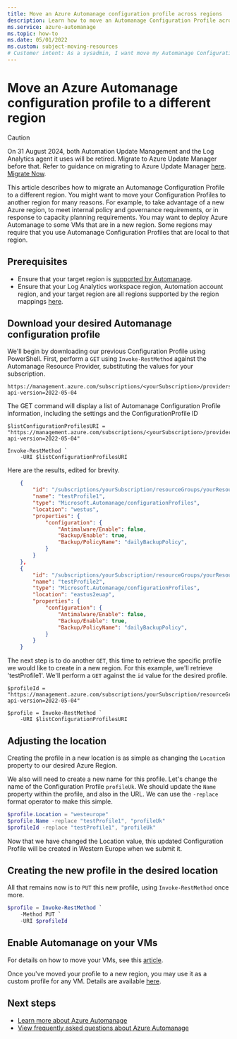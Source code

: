 ```yaml
---
title: Move an Azure Automanage configuration profile across regions
description: Learn how to move an Automanage Configuration Profile across regions
ms.service: azure-automanage
ms.topic: how-to
ms.date: 05/01/2022
ms.custom: subject-moving-resources
# Customer intent: As a sysadmin, I want move my Automanage Configuration Profile to a different region.
---
```


# Move an Azure Automanage configuration profile to a different region

> [!CAUTION]
> On 31 August 2024, both Automation Update Management and the Log Analytics agent it uses will be retired. Migrate to Azure Update Manager before that. Refer to guidance on migrating to Azure Update Manager [here](https://learn.microsoft.com/azure/update-manager/guidance-migration-automation-update-management-azure-update-manager?WT.mc_id=Portal-Microsoft_Azure_Automation). [Migrate Now](https://ms.portal.azure.com/).

This article describes how to migrate an Automanage Configuration Profile to a different region. You might want to move your Configuration Profiles to another region for many reasons. For example, to take advantage of a new Azure region, to meet internal policy and governance requirements, or in response to capacity planning requirements. You may want to deploy Azure Automanage to some VMs that are in a new region.  Some regions may require that you use Automanage Configuration Profiles  that are local to that region.

## Prerequisites
* Ensure that your target region is [supported by Automanage](./overview-about.md#prerequisites).
* Ensure that your Log Analytics workspace region, Automation account region, and your target region are all regions supported by the region mappings [here](../automation/how-to/region-mappings.md).

## Download your desired Automanage configuration profile

We'll begin by downloading our previous Configuration Profile using PowerShell.  First, perform a `GET` using `Invoke-RestMethod` against the Automanage Resource Provider, substituting the values for your subscription.

```url
https://management.azure.com/subscriptions/<yourSubscription>/providers/Microsoft.Automanage/configurationProfiles?api-version=2022-05-04
```

The GET command will display a list of Automanage Configuration Profile information, including the settings and the ConfigurationProfile ID
```azurepowershell-interactive
$listConfigurationProfilesURI = "https://management.azure.com/subscriptions/<yourSubscription>/providers/Microsoft.Automanage/configurationProfiles?api-version=2022-05-04"

Invoke-RestMethod `
    -URI $listConfigurationProfilesURI
```

Here are the results, edited for brevity.

```json
    {
        "id": "/subscriptions/yourSubscription/resourceGroups/yourResourceGroup/providers/Microsoft.Automanage/configurationProfiles/testProfile1",
        "name": "testProfile1",
        "type": "Microsoft.Automanage/configurationProfiles",
        "location": "westus",
        "properties": {
            "configuration": {
                "Antimalware/Enable": false,
                "Backup/Enable": true,
                "Backup/PolicyName": "dailyBackupPolicy",
            }
        }
    },
    {
        "id": "/subscriptions/yourSubscription/resourceGroups/yourResourceGroup/providers/Microsoft.Automanage/configurationProfiles/testProfile2",
        "name": "testProfile2",
        "type": "Microsoft.Automanage/configurationProfiles",
        "location": "eastus2euap",
        "properties": {
            "configuration": {
                "Antimalware/Enable": false,
                "Backup/Enable": true,
                "Backup/PolicyName": "dailyBackupPolicy",
            }
        }
    }
```

The next step is to do another `GET`, this time to retrieve the specific profile we would like to create in a new region.  For this example, we'll retrieve 'testProfile1'.  We'll perform a `GET` against the `id` value for the desired profile.

```azurepowershell-interactive
$profileId = "https://management.azure.com/subscriptions/yourSubscription/resourceGroups/yourResourceGroup/providers/Microsoft.Automanage/configurationProfiles/testProfile1?api-version=2022-05-04"

$profile = Invoke-RestMethod `
    -URI $listConfigurationProfilesURI
```

## Adjusting the location

Creating the profile in a new location is as simple as changing the `Location` property to our desired Azure Region.

We also will need to create a new name for this profile.  Let's change the name of the Configuration Profile `profileUk`.  We should update the `Name` property within the profile, and also in the URL.  We can use the `-replace` format operator to make this simple.

```powershell
$profile.Location = "westeurope"
$profile.Name -replace "testProfile1", "profileUk"
$profileId -replace "testProfile1", "profileUk"
```

Now that we have changed the Location value, this updated Configuration Profile will be created in Western Europe when we submit it. 

## Creating the new profile in the desired location

All that remains now is to `PUT` this new profile, using `Invoke-RestMethod` once more.

```powershell
$profile = Invoke-RestMethod `
    -Method PUT `
    -URI $profileId
```

## Enable Automanage on your VMs
For details on how to move your VMs, see this [article](../resource-mover/tutorial-move-region-virtual-machines.md).

Once you've moved your profile to a new region, you may use it as a custom profile for any VM.  Details are available [here](./quick-create-virtual-machines-portal.md).

## Next steps
* [Learn more about Azure Automanage](./overview-about.md)
* [View frequently asked questions about Azure Automanage](./faq.yml)
